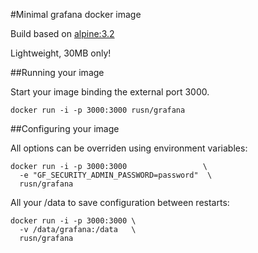 #Minimal grafana docker image

Build based on [alpine:3.2](https://registry.hub.docker.com/_/alpine/)

Lightweight, 30MB only!

##Running your image

Start your image binding the external port 3000.
```console
docker run -i -p 3000:3000 rusn/grafana
```

##Configuring your image

All options can be overriden using environment variables:
```console
docker run -i -p 3000:3000                 \
  -e "GF_SECURITY_ADMIN_PASSWORD=password"  \
  rusn/grafana
```

All your /data to save configuration between restarts:
```console
docker run -i -p 3000:3000 \
  -v /data/grafana:/data   \
  rusn/grafana
```
